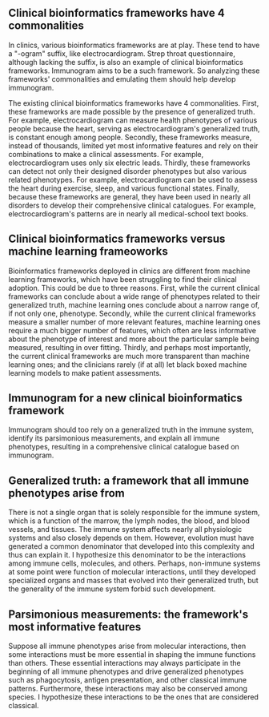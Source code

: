 ## Clinical bioinformatics frameworks have 4 commonalities

In clinics, various bioinformatics frameworks are at play. These tend to have a "-ogram" suffix, like electrocardiogram. Strep throat questionnaire, although lacking the suffix, is also an example of clinical bioinformatics frameworks. Immunogram aims to be a such framework. So analyzing these frameworks' commonalities and emulating them should help develop immunogram.

The existing clinical bioinformatics frameworks have 4 commonalities. First, these frameworks are made possible by the presence of generalized truth. For example, electrocardiogram can measure health phenotypes of various people because the heart, serving as electrocardiogram's generalized truth, is constant enough among people. Secondly, these frameworks measure, instead of thousands, limited yet most informative features and rely on their combinations to make a clinical assessments. For example, electrocardiogram uses only six electric leads. Thirdly, these frameworks can detect not only their designed disorder phenotypes but also various related phenotypes. For example, electrocardiogram can be used to assess the heart during exercise, sleep, and various functional states. Finally, because these frameworks are general, they have been used in nearly all disorders to develop their comprehensive clinical catalogues. For example, electrocardiogram's patterns are in nearly all medical-school text books.

## Clinical bioinformatics frameworks versus machine learning frameoworks

Bioinformatics frameworks deployed in clinics are different from machine learning frameworks, which have been struggling to find their clinical adoption. This could be due to three reasons. First, while the current clinical frameworks can conclude about a wide range of phenotypes related to their generalized truth, machine learning ones conclude about a narrow range of, if not only one, phenotype. Secondly, while the current clinical frameworks measure a smaller number of more relevant features, machine learning ones require a much bigger number of features, which often are less informative about the phenotype of interest and more about the particular sample being measured, resulting in over fitting. Thirdly, and perhaps most importantly, the current clinical frameworks are much more transparent than machine learning ones; and the clinicians rarely (if at all) let black boxed machine learning models to make patient assessments.

## Immunogram for a new clinical bioinformatics framework

Immunogram should too rely on a generalized truth in the immune system, identify its parsimonious measurements, and explain all immune phenotypes, resulting in a comprehensive clinical catalogue based on immunogram.

## Generalized truth: a framework that all immune phenotypes arise from

There is not a single organ that is solely responsible for the immune system, which is a function of the marrow, the lymph nodes, the blood, and blood vessels, and tissues. The immune system affects nearly all physiologic systems and also closely depends on them. However, evolution must have generated a common denominator that developed into this complexity and thus can explain it. I hypothesize this denominator to be the interactions among immune cells, molecules, and others. Perhaps, non-immune systems at some point were function of molecular interactions, until they developed specialized organs and masses that evolved into their generalized truth, but the generality of the immune system forbid such development.

## Parsimonious measurements: the framework's most informative features

Suppose all immune phenotypes arise from molecular interactions, then some interactions must be more essential in shaping the immune functions than others. These essential interactions may always participate in the beginning of all immune phenotypes and drive generalized phenotypes such as phagocytosis, antigen presentation, and other classical immune patterns. Furthermore, these interactions may also be conserved among species. I hypothesize these interactions to be the ones that are considered classical.
